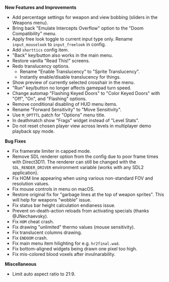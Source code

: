 **New Features and Improvements**
* Add percentage settings for weapon and view bobbing (sliders in the Weapons menu).
* Bring back "Emulate Intercepts Overflow" option to the "Doom Compatibility" menu.
* Apply free look toggle to current input type only. Rename `input_mouselook` to `input_freelook` in config.
* Add `shorttics` config item.
* "Back" key/button also works in the main menu.
* Restore vanilla "Read This!" screens.
* Redo translucency options.
  - Rename "Enable Translucency" to "Sprite Translucency".
  - Instantly enable/disable translucency for things.
* Show preview of currently selected crosshair in the menu.
* "Run" key/button no longer affects gamepad turn speed.
* Change automap "Flashing Keyed Doors" to "Color Keyed Doors" with "Off", "On", and "Flashing" options.
* Remove conditional disabling of HUD menu items.
* Rename "Forward Sensitivity" to "Move Sensitivity".
* Use `M_OPTTTL` patch for "Options" menu title.
* In deathmatch show "Frags" widget instead of "Level Stats".
* Do not reset chosen player view across levels in multiplayer demo playback spy mode.

**Bug Fixes**
* Fix framerate limiter in capped mode.
* Remove SDL renderer option from the config due to poor frame times with Direct3D11. The renderer can still be changed with the `SDL_RENDER_DRIVER` environment variable (works with any SDL2 application).
* Fix HOM line appearing when using various non-standard FOV and resolution values.
* Fix mouse controls in menu on macOS.
* Restore original fix for "garbage lines at the top of weapon sprites". This will help for weapons "wobble" issue.
* Fix status bar height calculation endianess issue.
* Prevent on-death-action reloads from activating specials (thanks @JNechaevsky).
* Fix `HOM` cheat crash.
* Fix drawing "unlimited" thermo values (mouse sensitivity).
* Fix translucent columns drawing.
* Fix `ENDOOM` crash.
* Fix main menu item hilighting for e.g. `hr2final.wad`.
* Fix bottom-aligned widgets being drawn one pixel too high.
* Fix mis-colored blood voxels after invulnarability.

**Miscellaneous**
* Limit auto aspect ratio to 21:9.
